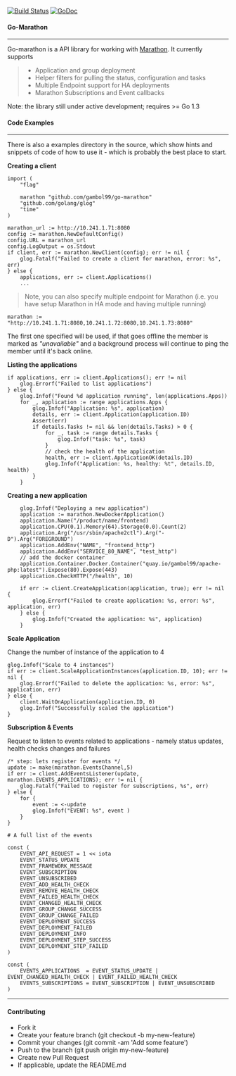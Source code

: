 [![Build Status](https://travis-ci.org/gambol99/go-marathon.svg?branch=master)](https://travis-ci.org/gambol99/go-marathon)
[![GoDoc](http://godoc.org/github.com/gambol99/go-marathon?status.png)](http://godoc.org/github.com/gambol99/go-marathon)

#### **Go-Marathon**
-----

Go-marathon is a API library for working with [Marathon](https://mesosphere.github.io/marathon/). It currently supports 

  > - Application and group deployment
  > - Helper filters for pulling the status, configuration and tasks
  > - Multiple Endpoint support for HA deployments
  > - Marathon Subscriptions and Event callbacks
 
 Note: the library still under active development; requires >= Go 1.3

#### **Code Examples**
 -------

There is also a examples directory in the source, which show hints and snippets of code of how to use it - which is probably the best place to start.

**Creating a client**

    import (
    	"flag"
    
    	marathon "github.com/gambol99/go-marathon"
    	"github.com/golang/glog"
    	"time"
    )
  
    marathon_url := http://10.241.1.71:8080
  	config := marathon.NewDefaultConfig()
  	config.URL = marathon_url
  	config.LogOutput = os.Stdout
  	if client, err := marathon.NewClient(config); err != nil {
  		glog.Fatalf("Failed to create a client for marathon, error: %s", err)
  	} else {
  		applications, err := client.Applications()
  		...

> Note, you can also specify multiple endpoint for Marathon (i.e. you have setup Marathon in HA mode and having multiple running)

	marathon := "http://10.241.1.71:8080,10.241.1.72:8080,10.241.1.73:8080"
	
The first one specified will be used, if that goes offline the member is marked as *"unavailable"* and a background process will continue to ping the member until it's back online.

**Listing the applications**

	if applications, err := client.Applications(); err != nil 
		glog.Errorf("Failed to list applications")
	} else {
		glog.Infof("Found %d application running", len(applications.Apps))
		for _, application := range applications.Apps {
			glog.Infof("Application: %s", application)
			details, err := client.Application(application.ID)
			Assert(err)
			if details.Tasks != nil && len(details.Tasks) > 0 {
				for _, task := range details.Tasks {
					glog.Infof("task: %s", task)
				}
				// check the health of the application
				health, err := client.ApplicationOK(details.ID)
				glog.Infof("Application: %s, healthy: %t", details.ID, health)
			}
		}

 **Creating a new application**

	
		glog.Infof("Deploying a new application")
		application := marathon.NewDockerApplication()
		application.Name("/product/name/frontend)
		application.CPU(0.1).Memory(64).Storage(0.0).Count(2)
		application.Arg("/usr/sbin/apache2ctl").Arg("-D").Arg("FOREGROUND")
		application.AddEnv("NAME", "frontend_http")
		application.AddEnv("SERVICE_80_NAME", "test_http")
		// add the docker container
		application.Container.Docker.Container("quay.io/gambol99/apache-php:latest").Expose(80).Expose(443)
		application.CheckHTTP("/health", 10)

		if err := client.CreateApplication(application, true); err != nil {
			glog.Errorf("Failed to create application: %s, error: %s", application, err)
		} else {
			glog.Infof("Created the application: %s", application)
		}

**Scale Application**

Change the number of instance of the application to 4 

    glog.Infof("Scale to 4 instances")
    if err := client.ScaleApplicationInstances(application.ID, 10); err != nil {
        glog.Errorf("Failed to delete the application: %s, error: %s", application, err)
    } else {
        client.WaitOnApplication(application.ID, 0)
        glog.Infof("Successfully scaled the application")
    }

**Subscription & Events**

Request to listen to events related to applications - namely status updates, health checks changes and failures

    /* step: lets register for events */
    update := make(marathon.EventsChannel,5)
    if err := client.AddEventsListener(update, marathon.EVENTS_APPLICATIONS); err != nil {
        glog.Fatalf("Failed to register for subscriptions, %s", err)
    } else {
        for {
            event := <-update
            glog.Infof("EVENT: %s", event )
        }
    }

    # A full list of the events

    const (
    	EVENT_API_REQUEST = 1 << iota
    	EVENT_STATUS_UPDATE
    	EVENT_FRAMEWORK_MESSAGE
    	EVENT_SUBSCRIPTION
    	EVENT_UNSUBSCRIBED
    	EVENT_ADD_HEALTH_CHECK
    	EVENT_REMOVE_HEALTH_CHECK
    	EVENT_FAILED_HEALTH_CHECK
    	EVENT_CHANGED_HEALTH_CHECK
    	EVENT_GROUP_CHANGE_SUCCESS
    	EVENT_GROUP_CHANGE_FAILED
    	EVENT_DEPLOYMENT_SUCCESS
    	EVENT_DEPLOYMENT_FAILED
    	EVENT_DEPLOYMENT_INFO
    	EVENT_DEPLOYMENT_STEP_SUCCESS
    	EVENT_DEPLOYMENT_STEP_FAILED
    )

    const (
    	EVENTS_APPLICATIONS  = EVENT_STATUS_UPDATE | EVENT_CHANGED_HEALTH_CHECK | EVENT_FAILED_HEALTH_CHECK
    	EVENTS_SUBSCRIPTIONS = EVENT_SUBSCRIPTION | EVENT_UNSUBSCRIBED
    )

----

#### **Contributing**

 - Fork it
 - Create your feature branch (git checkout -b my-new-feature)
 - Commit your changes (git commit -am 'Add some feature')
 - Push to the branch (git push origin my-new-feature)
 - Create new Pull Request
 - If applicable, update the README.md
